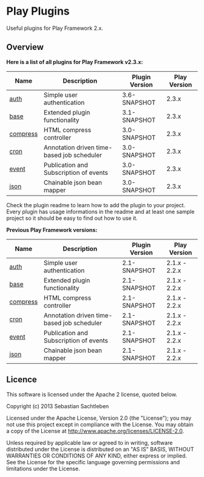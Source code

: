 # Play  Plugins

Useful plugins for Play Framework 2.x.

## Overview

**Here is a list of all plugins for Play Framework v2.3.x:**

| Name                 | Description                                | Plugin Version | Play Version |
| -------------------- | ------------------------------------------ | -------------- | ------------ |
| [auth](auth)         | Simple user authentication                 | 3.6-SNAPSHOT   | 2.3.x        |
| [base](base)         | Extended plugin functionality              | 3.1-SNAPSHOT   | 2.3.x        |
| [compress](compress) | HTML compress controller                   | 3.0-SNAPSHOT   | 2.3.x        |
| [cron](cron)         | Annotation driven time-based job scheduler | 3.0-SNAPSHOT   | 2.3.x        |
| [event](event)       | Publication and Subscription of events     | 3.0-SNAPSHOT   | 2.3.x        |
| [json](json)         | Chainable json bean mapper                 | 3.0-SNAPSHOT   | 2.3.x        |

Check the plugin readme to learn how to add the plugin to your project. Every plugin has usage informations in the readme and at least one sample project so it should be easy to find out how to use it.

**Previous Play Framework versions:**

| Name                 | Description                                | Plugin Version | Play Version |
| -------------------- | ------------------------------------------ | -------------- | ------------ |
| [auth](auth)         | Simple user authentication                 | 2.1-SNAPSHOT   | 2.1.x - 2.2.x |
| [base](base)         | Extended plugin functionality              | 2.1-SNAPSHOT   | 2.1.x - 2.2.x |
| [compress](compress) | HTML compress controller                   | 2.1-SNAPSHOT   | 2.1.x - 2.2.x |
| [cron](cron)         | Annotation driven time-based job scheduler | 2.1-SNAPSHOT   | 2.1.x - 2.2.x |
| [event](event)       | Publication and Subscription of events     | 2.1-SNAPSHOT   | 2.1.x - 2.2.x |
| [json](json)         | Chainable json bean mapper                 | 2.1-SNAPSHOT   | 2.1.x - 2.2.x |

## Licence

This software is licensed under the Apache 2 license, quoted below.

Copyright (c) 2013 Sebastian Sachtleben

Licensed under the Apache License, Version 2.0 (the "License"); you may not use this project except in compliance with the License. You may obtain a copy of the License at http://www.apache.org/licenses/LICENSE-2.0.

Unless required by applicable law or agreed to in writing, software distributed under the License is distributed on an "AS IS" BASIS, WITHOUT WARRANTIES OR CONDITIONS OF ANY KIND, either express or implied. See the License for the specific language governing permissions and limitations under the License.